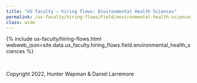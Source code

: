 ```yaml
---
title: "US faculty — hiring flows: Environmental Health Sciences"
permalink: /us-faculty/hiring-flows/Field/environmental-health-sciences/
class: wide
---
```


{% include us-faculty/hiring-flows.html webweb_json=site.data.us_faculty.hiring_flows.field.environmental_health_sciences %}

<br>

Copyright 2022, Hunter Wapman & Daniel Larremore